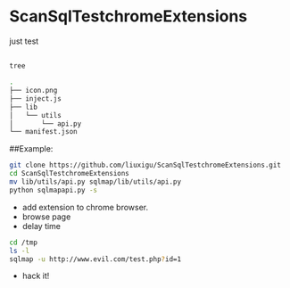 # ScanSqlTestchromeExtensions
just test

##
```bash
tree

.
├── icon.png
├── inject.js
├── lib
│   └── utils
│       └── api.py
└── manifest.json
```

##Example:
```bash
git clone https://github.com/liuxigu/ScanSqlTestchromeExtensions.git
cd ScanSqlTestchromeExtensions
mv lib/utils/api.py sqlmap/lib/utils/api.py
python sqlmapapi.py -s
```
-	add extension to chrome browser.
-	browse page
- 	delay time
```bash
cd /tmp
ls -l
sqlmap -u http://www.evil.com/test.php?id=1
```
-	hack it!

